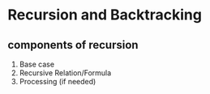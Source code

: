 # Recursion and Backtracking

## components of recursion
1. Base case
2. Recursive Relation/Formula
3. Processing (if needed)